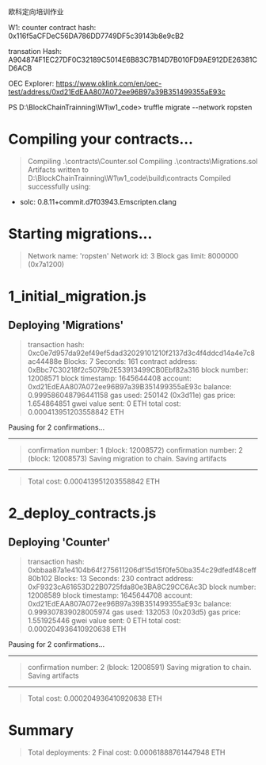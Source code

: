 欧科定向培训作业

W1:
counter contract hash: 0x116f5aCFDeC56DA786DD7749DF5c39143b8e9cB2


transation Hash: A904874F1EC27DF0C32189C5014E6B83C7B14D7B010FD9AE912DE26381CD6ACB

OEC Explorer: https://www.oklink.com/en/oec-test/address/0xd21EdEAA807A072ee96B97a39B351499355aE93c




PS D:\BlockChainTrainning\W1\w1_code> truffle migrate --network ropsten

Compiling your contracts...
===========================
> Compiling .\contracts\Counter.sol
> Compiling .\contracts\Migrations.sol
> Artifacts written to D:\BlockChainTrainning\W1\w1_code\build\contracts
> Compiled successfully using:
   - solc: 0.8.11+commit.d7f03943.Emscripten.clang


Starting migrations...
======================
> Network name:    'ropsten'
> Network id:      3
> Block gas limit: 8000000 (0x7a1200)


1_initial_migration.js
======================

   Deploying 'Migrations'
   ----------------------
   > transaction hash:    0xc0e7d957da92ef49ef5dad32029101210f2137d3c4f4ddcd14a4e7c8ac44488e
   > Blocks: 7            Seconds: 161
   > contract address:    0xBbc7C30218f2c5079b2E53913499CB0Ebf82a316
   > block number:        12008571
   > block timestamp:     1645644408
   > account:             0xd21EdEAA807A072ee96B97a39B351499355aE93c
   > balance:             0.999586048796441158
   > gas used:            250142 (0x3d11e)
   > gas price:           1.654864851 gwei
   > value sent:          0 ETH
   > total cost:          0.000413951203558842 ETH

   Pausing for 2 confirmations...

   -------------------------------
   > confirmation number: 1 (block: 12008572)
   > confirmation number: 2 (block: 12008573)
   > Saving migration to chain.
   > Saving artifacts
   -------------------------------------
   > Total cost:     0.000413951203558842 ETH


2_deploy_contracts.js
=====================

   Deploying 'Counter'
   -------------------
   > transaction hash:    0xbbaa87a1e4104b64f275611206df15d15f0fe50ba354c29dfedf48ceff80b102
   > Blocks: 13           Seconds: 230
   > contract address:    0xF9323cA61653D22B0725fda80e3BA8C29CC6Ac3D
   > block number:        12008589
   > block timestamp:     1645644708
   > account:             0xd21EdEAA807A072ee96B97a39B351499355aE93c
   > balance:             0.999307839028005974
   > gas used:            132053 (0x203d5)
   > gas price:           1.551925446 gwei
   > value sent:          0 ETH
   > total cost:          0.000204936410920638 ETH

   Pausing for 2 confirmations...

   -------------------------------
   > confirmation number: 2 (block: 12008591)
   > Saving migration to chain.
   > Saving artifacts
   -------------------------------------
   > Total cost:     0.000204936410920638 ETH

Summary
=======
> Total deployments:   2
> Final cost:          0.00061888761447948 ETH
